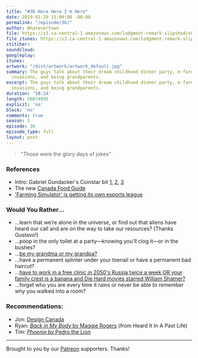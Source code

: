 ```yaml
---
title: "#36 Here Here I'm Here"
date: 2019-01-29 15:00:00 -06:00
permalink: "/episode/36/"
author: Whatevertown
file: https://s3.ca-central-1.amazonaws.com/lodgment-remark-slipshod/s02e13.mp3
file_itunes: https://s3.ca-central-1.amazonaws.com/lodgment-remark-slipshod/s02e13.m4a
stitcher: 
soundcloud: 
googleplay: 
itunes: 
artwork: "/dist/artwork/artwork_default.jpg"
summary: The guys talk about their dream childhood dinner party, e-farming, alien
  invasions, and being grandparents.
excerpt: The guys talk about their dream childhood dinner party, e-farming, alien
  invasions, and being grandparents.
duration: '58:24'
length: 56074995
explicit: 'no'
block: 'no'
comments: true
season: 2
episode: 36
episode_type: full
layout: post
---
```


> "Those were the glory days of jokes"

### References
- Intro: Gabriel Gundacker's Coinstar bit [1](https://twitter.com/gabegundacker/status/969323494092701697?lang=en), [2](https://twitter.com/gabegundacker/status/970407770167103488), [3](https://twitter.com/gabegundacker/status/1001218488202137600)
- The new [Canada Food Guide](https://www.cbc.ca/news/health/canada-food-guide-unveil-1.4987261)
- ['Farming Simulator' is getting its own esports league](https://www.engadget.com/2019/01/23/farming-simulator-is-getting-its-own-esports-league/?sr_source=Facebook)

### Would You Rather…
- …​learn that we’re alone in the universe, or find out that aliens have heard our call and are on the way to take our resources? (Thanks Gustavo!)
- …​poop in the only toilet at a party—knowing you'll clog it—or in the bushes?
- …​[be my grandma or my grandpa?](https://comedybangbang.fandom.com/wiki/A_Silicon_Valley_P-Cast)
- …​have a permanent splinter under your toenail or have a permanent bad haircut?
- …[have to work in a free clinic in 2050's Russia twice a week OR your family crest is a banana and Die Hard movies starred William Shatner?](https://comedybangbang.fandom.com/wiki/Hollywood_Handbook_Comedy!_(Hollywood_Edition))
- …forget who you are every time it rains or never be able to remember why you walked into a room?

### Recommendations:
- Jon: [Design Canada](https://designcanada.com)
- Ryan: [*Back in My Body* by Maggie Rogers](https://open.spotify.com/track/0DlMSBJh9uo52DieTYVXLw?si=I72ceH7iSJKRwoWSp_QB6g) (from Heard It In A Past Life)
- Tim: [*Phoenix* by Pedro the Lion](https://open.spotify.com/album/5u76A4Ereo3ABD3E7yXAge?si=5sHkxxxmRjKx1GA7LhNy_Q)

---

Brought to you by our [Patreon](https://www.patreon.com/whatevertown) supporters. Thanks!
